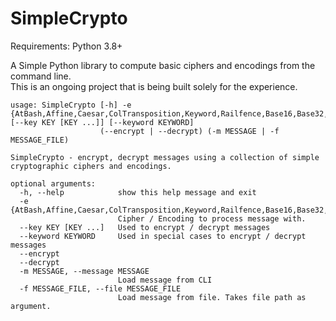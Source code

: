 # SimpleCrypto   
Requirements: Python 3.8+   

A Simple Python library to compute basic ciphers and encodings from the command line.   
This is an ongoing project that is being built solely for the experience.

```
usage: SimpleCrypto [-h] -e {AtBash,Affine,Caesar,ColTransposition,Keyword,Railfence,Base16,Base32,Base64,Base85} [--key KEY [KEY ...]] [--keyword KEYWORD]
                    (--encrypt | --decrypt) (-m MESSAGE | -f MESSAGE_FILE)

SimpleCrypto - encrypt, decrypt messages using a collection of simple cryptographic ciphers and encodings.

optional arguments:
  -h, --help            show this help message and exit
  -e {AtBash,Affine,Caesar,ColTransposition,Keyword,Railfence,Base16,Base32,Base64,Base85}
                        Cipher / Encoding to process message with.
  --key KEY [KEY ...]   Used to encrypt / decrypt messages
  --keyword KEYWORD     Used in special cases to encrypt / decrypt messages
  --encrypt
  --decrypt
  -m MESSAGE, --message MESSAGE
                        Load message from CLI
  -f MESSAGE_FILE, --file MESSAGE_FILE
                        Load message from file. Takes file path as argument.
```

